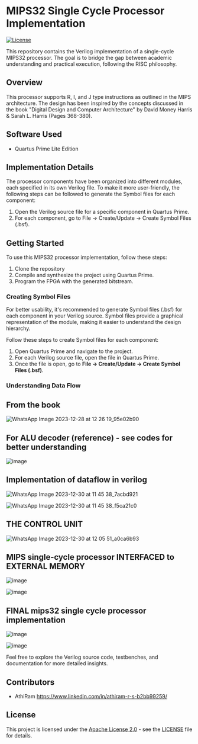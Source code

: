 # MIPS32 Single Cycle Processor Implementation
[![License](https://img.shields.io/badge/License-Apache_2.0-blue.svg)](https://opensource.org/licenses/Apache-2.0)

This repository contains the Verilog implementation of a single-cycle MIPS32 processor. The goal is to bridge the gap between academic understanding and practical execution, following the RISC philosophy.

## Overview

This processor supports R, I, and J type instructions as outlined in the MIPS architecture. The design has been inspired by the concepts discussed in the book "Digital Design and Computer Architecture" by David Money Harris & Sarah L. Harris (Pages 368-380).

## Software Used

- Quartus Prime Lite Edition

## Implementation Details

The processor components have been organized into different modules, each specified in its own Verilog file. To make it more user-friendly, the following steps can be followed to generate the Symbol files for each component:

1. Open the Verilog source file for a specific component in Quartus Prime.
2. For each component, go to File -> Create/Update -> Create Symbol Files (.bsf).

## Getting Started

To use this MIPS32 processor implementation, follow these steps:

1. Clone the repository
2. Compile and synthesize the project using Quartus Prime.
3. Program the FPGA with the generated bitstream.

### Creating Symbol Files

For better usability, it's recommended to generate Symbol files (.bsf) for each component in your Verilog source. Symbol files provide a graphical representation of the module, making it easier to understand the design hierarchy.

Follow these steps to create Symbol files for each component:

1. Open Quartus Prime and navigate to the project.
2. For each Verilog source file, open the file in Quartus Prime.
3. Once the file is open, go to **File -> Create/Update -> Create Symbol Files (.bsf)**.

### Understanding Data Flow
## From the book 
![WhatsApp Image 2023-12-28 at 12 26 19_95e02b90](https://github.com/ARX-0/mips32-processor/assets/143102635/f52a988a-8784-4873-81d3-2e91dc20b970)



## For ALU decoder (reference) - see codes for better understanding 
 
![image](https://github.com/ARX-0/mips32-processor/assets/143102635/d104a01d-52fc-41e3-a31c-1078ec85d3e4)

## Implementation of dataflow in verilog 

 ![WhatsApp Image 2023-12-30 at 11 45 38_7acbd921](https://github.com/ARX-0/mips32-processor/assets/143102635/12c9bee5-9cf1-4623-912b-33c61e2c4d96)


![WhatsApp Image 2023-12-30 at 11 45 38_f5ca21c0](https://github.com/ARX-0/mips32-processor/assets/143102635/6653a80c-89ea-4e0d-ab0d-907754afc5e4)

## THE CONTROL UNIT 




![WhatsApp Image 2023-12-30 at 12 05 51_a0ca6b93](https://github.com/ARX-0/mips32-processor/assets/143102635/f5fd862d-9642-40fa-a366-3254ee6ecabf)

## MIPS single-cycle processor INTERFACED to EXTERNAL MEMORY 

![image](https://github.com/ARX-0/mips32-processor/assets/143102635/8f137d3a-4433-4a9f-a720-645060b84b17)



![image](https://github.com/ARX-0/mips32-processor/assets/143102635/97dd298e-825d-4678-9416-bae21e1b7df3)


## FINAL mips32 single cycle processor implementation
![image](https://github.com/ARX-0/mips32-processor/assets/143102635/c81cbe48-b724-48aa-98c4-e81d105d749d)


![image](https://github.com/ARX-0/mips32-processor/assets/143102635/e5a18af3-71cb-43c2-bb09-6c0be2c13d9a)

Feel free to explore the Verilog source code, testbenches, and documentation for more detailed insights.

## Contributors

- AthiRam  <https://www.linkedin.com/in/athiram-r-s-b2bb99259/>
## License

This project is licensed under the [Apache License 2.0](LICENSE) - see the [LICENSE](LICENSE) file for details.
